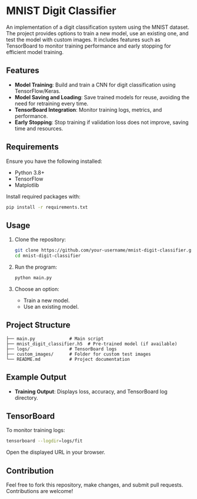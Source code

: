 # MNIST Digit Classifier

An implementation of a digit classification system using the MNIST dataset. The project provides options to train a new model, use an existing one, and test the model with custom images. It includes features such as TensorBoard to monitor training performance and early stopping for efficient model training.

## Features

- **Model Training**: Build and train a CNN for digit classification using TensorFlow/Keras.
- **Model Saving and Loading**: Save trained models for reuse, avoiding the need for retraining every time.
- **TensorBoard Integration**: Monitor training logs, metrics, and performance.
- **Early Stopping**: Stop training if validation loss does not improve, saving time and resources.

## Requirements

Ensure you have the following installed:

- Python 3.8+
- TensorFlow
- Matplotlib

Install required packages with:

```bash 
pip install -r requirements.txt
```
## Usage

1. Clone the repository:

   ```bash
   git clone https://github.com/your-username/mnist-digit-classifier.git
   cd mnist-digit-classifier
   ```

2. Run the program:

   ```bash
   python main.py
   ```

3. Choose an option:
   - Train a new model.
   - Use an existing model.

## Project Structure

```plaintext
├── main.py             # Main script
├── mnist_digit_classifier.h5  # Pre-trained model (if available)
├── logs/               # TensorBoard logs
├── custom_images/      # Folder for custom test images
└── README.md           # Project documentation
```

## Example Output

- **Training Output**:
  Displays loss, accuracy, and TensorBoard log directory.

## TensorBoard

To monitor training logs:

```bash
tensorboard --logdir=logs/fit
```

Open the displayed URL in your browser.

## Contribution

Feel free to fork this repository, make changes, and submit pull requests. Contributions are welcome!